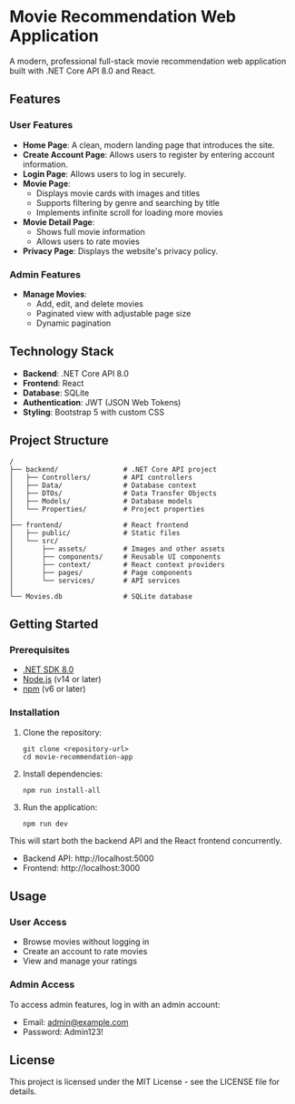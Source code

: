 # Movie Recommendation Web Application

A modern, professional full-stack movie recommendation web application built with .NET Core API 8.0 and React.

## Features

### User Features

- **Home Page**: A clean, modern landing page that introduces the site.
- **Create Account Page**: Allows users to register by entering account information.
- **Login Page**: Allows users to log in securely.
- **Movie Page**:
  - Displays movie cards with images and titles
  - Supports filtering by genre and searching by title
  - Implements infinite scroll for loading more movies
- **Movie Detail Page**:
  - Shows full movie information
  - Allows users to rate movies
- **Privacy Page**: Displays the website's privacy policy.

### Admin Features

- **Manage Movies**:
  - Add, edit, and delete movies
  - Paginated view with adjustable page size
  - Dynamic pagination

## Technology Stack

- **Backend**: .NET Core API 8.0
- **Frontend**: React
- **Database**: SQLite
- **Authentication**: JWT (JSON Web Tokens)
- **Styling**: Bootstrap 5 with custom CSS

## Project Structure

```
/
├── backend/                # .NET Core API project
│   ├── Controllers/        # API controllers
│   ├── Data/               # Database context
│   ├── DTOs/               # Data Transfer Objects
│   ├── Models/             # Database models
│   └── Properties/         # Project properties
│
├── frontend/               # React frontend
│   ├── public/             # Static files
│   └── src/
│       ├── assets/         # Images and other assets
│       ├── components/     # Reusable UI components
│       ├── context/        # React context providers
│       ├── pages/          # Page components
│       └── services/       # API services
│
└── Movies.db               # SQLite database
```

## Getting Started

### Prerequisites

- [.NET SDK 8.0](https://dotnet.microsoft.com/download/dotnet/8.0)
- [Node.js](https://nodejs.org/) (v14 or later)
- [npm](https://www.npmjs.com/) (v6 or later)

### Installation

1. Clone the repository:
   ```
   git clone <repository-url>
   cd movie-recommendation-app
   ```

2. Install dependencies:
   ```
   npm run install-all
   ```

3. Run the application:
   ```
   npm run dev
   ```

This will start both the backend API and the React frontend concurrently.

- Backend API: http://localhost:5000
- Frontend: http://localhost:3000

## Usage

### User Access

- Browse movies without logging in
- Create an account to rate movies
- View and manage your ratings

### Admin Access

To access admin features, log in with an admin account:
- Email: admin@example.com
- Password: Admin123!

## License

This project is licensed under the MIT License - see the LICENSE file for details.
